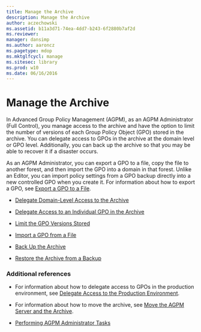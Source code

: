 ```yaml
---
title: Manage the Archive
description: Manage the Archive
author: aczechowski
ms.assetid: b11a3d71-74ea-4dd7-b243-6f2880b7af2d
ms.reviewer: 
manager: dansimp
ms.author: aaroncz
ms.pagetype: mdop
ms.mktglfcycl: manage
ms.sitesec: library
ms.prod: w10
ms.date: 06/16/2016
---
```



# Manage the Archive


In Advanced Group Policy Management (AGPM), as an AGPM Administrator (Full Control), you manage access to the archive and have the option to limit the number of versions of each Group Policy Object (GPO) stored in the archive. You can delegate access to GPOs in the archive at the domain level or GPO level. Additionally, you can back up the archive so that you may be able to recover it if a disaster occurs.

As an AGPM Administrator, you can export a GPO to a file, copy the file to another forest, and then import the GPO into a domain in that forest. Unlike an Editor, you can import policy settings from a GPO backup directly into a new controlled GPO when you create it. For information about how to export a GPO, see [Export a GPO to a File](export-a-gpo-to-a-file.md).

-   [Delegate Domain-Level Access to the Archive](delegate-domain-level-access-to-the-archive-agpm40.md)

-   [Delegate Access to an Individual GPO in the Archive](delegate-access-to-an-individual-gpo-in-the-archive-agpm40.md)

-   [Limit the GPO Versions Stored](limit-the-gpo-versions-stored-agpm40.md)

-   [Import a GPO from a File](import-a-gpo-from-a-file-agpmadmin.md)

-   [Back Up the Archive](back-up-the-archive-agpm40.md)

-   [Restore the Archive from a Backup](restore-the-archive-from-a-backup-agpm40.md)

### Additional references

-   For information about how to delegate access to GPOs in the production environment, see [Delegate Access to the Production Environment](delegate-access-to-the-production-environment-agpm40.md).

-   For information about how to move the archive, see [Move the AGPM Server and the Archive](move-the-agpm-server-and-the-archive-agpm40.md).

-   [Performing AGPM Administrator Tasks](performing-agpm-administrator-tasks-agpm40.md)

 

 





